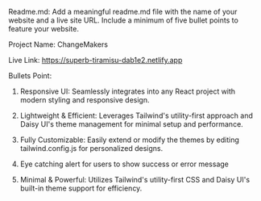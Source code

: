 Readme.md: Add a meaningful readme.md file with the name of your website and a live site URL. Include a minimum of five bullet points to feature your website.  

Project Name: ChangeMakers

Live Link: https://superb-tiramisu-dab1e2.netlify.app

Bullets Point: 

1. Responsive UI: Seamlessly integrates into any React project with modern styling and responsive design.

2. Lightweight & Efficient: Leverages Tailwind's utility-first approach and Daisy UI's theme management for minimal setup and performance.

3. Fully Customizable: Easily extend or modify the themes by editing tailwind.config.js for personalized designs.

4. Eye catching alert for users to show success or error message

5.  Minimal & Powerful: Utilizes Tailwind's utility-first CSS and Daisy UI's built-in theme support for efficiency.
